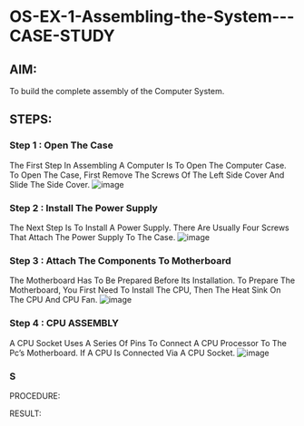 # OS-EX-1-Assembling-the-System---CASE-STUDY

## AIM:
To build the complete assembly of the Computer System.

## STEPS:
### Step 1 : Open The Case
The First Step In Assembling A Computer Is To Open The Computer Case. To Open The Case, First Remove The Screws Of The Left Side Cover And Slide The Side Cover.
![image](https://github.com/Bmohamedathil/OS-EX-1-Assembling-the-System---CASE-STUDY/assets/119560261/46157ff8-d12c-44da-ad68-184561d44d64)

### Step 2 : Install The Power Supply
The Next Step Is To Install A Power Supply. There Are Usually Four Screws That Attach The Power Supply To The Case.
![image](https://github.com/Bmohamedathil/OS-EX-1-Assembling-the-System---CASE-STUDY/assets/119560261/0e27e4f7-fb8e-478f-a86c-84aea4b3bfc9)

### Step 3 : Attach The Components To Motherboard
The Motherboard Has To Be Prepared Before Its Installation. To Prepare The Motherboard, You First Need To Install The CPU, Then The Heat Sink On The CPU And CPU Fan.
![image](https://github.com/Bmohamedathil/OS-EX-1-Assembling-the-System---CASE-STUDY/assets/119560261/fd279ac3-67ec-4615-95eb-56bf16f473c0)

### Step 4 : CPU ASSEMBLY
A CPU Socket Uses A Series Of Pins To Connect A CPU Processor To The Pc’s Motherboard. If A CPU Is Connected Via A CPU Socket.
![image](https://github.com/Bmohamedathil/OS-EX-1-Assembling-the-System---CASE-STUDY/assets/119560261/c29bddd7-9e3e-452d-8551-f423e9aabd0c)

### S






PROCEDURE:


RESULT:
